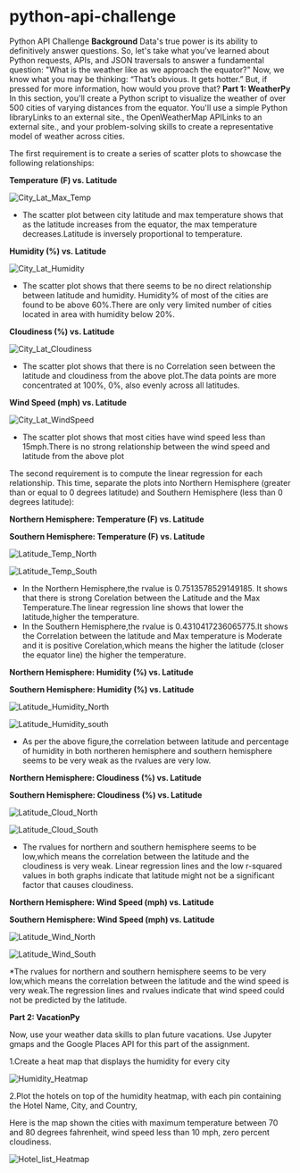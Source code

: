 # python-api-challenge
Python API Challenge
**Background**
Data's true power is its ability to definitively answer questions. So, let's take what you've learned about Python requests, APIs, and JSON traversals to answer a fundamental question: "What is the weather like as we approach the equator?"
Now, we know what you may be thinking: “That’s obvious. It gets hotter.” But, if pressed for more information, how would you prove that?
**Part 1: WeatherPy**
In this section, you'll create a Python script to visualize the weather of over 500 cities of varying distances from the equator. You'll use a simple Python libraryLinks to an external site., the OpenWeatherMap APILinks to an external site., and your problem-solving skills to create a representative model of weather across cities.

The first requirement is to create a series of scatter plots to showcase the following relationships:

**Temperature (F) vs. Latitude**

![City_Lat_Max_Temp](https://user-images.githubusercontent.com/112193116/197406197-b9fb8f67-1ac6-4d7f-9723-f363d0558009.png)

* The scatter plot between city latitude and max temperature shows that as the latitude increases from the equator, the max temperature decreases.Latitude is inversely proportional to temperature.

**Humidity (%) vs. Latitude**

![City_Lat_Humidity](https://user-images.githubusercontent.com/112193116/197406196-5aa24f34-c0cc-49f8-ba2c-38c67a8189a0.png)

* The scatter plot shows that there seems to be no direct relationship between latitude and humidity. Humidity% of most of the cities are found to be above 60%.There are only very limited number of cities located in area with humidity below 20%.

**Cloudiness (%) vs. Latitude**

![City_Lat_Cloudiness](https://user-images.githubusercontent.com/112193116/197406194-aac8beb7-0837-4ef7-8506-18d003a92fc9.png)

* The scatter plot shows that there is no Correlation seen between the latitude and cloudiness from the above plot.The data points are more concentrated at 100%, 0%, also evenly across all latitudes.

**Wind Speed (mph) vs. Latitude**

![City_Lat_WindSpeed](https://user-images.githubusercontent.com/112193116/197406199-75bd2e58-1d1e-467f-8881-8320c6701de5.png)

* The scatter plot shows that most cities have wind speed less than 15mph.There is no strong relationship between the wind speed and latitude from the above plot

The second requirement is to compute the linear regression for each relationship. This time, separate the plots into Northern Hemisphere (greater than or equal to 0 degrees latitude) and Southern Hemisphere (less than 0 degrees latitude):

**Northern Hemisphere: Temperature (F) vs. Latitude**

**Southern Hemisphere: Temperature (F) vs. Latitude**

![Latitude_Temp_North](https://user-images.githubusercontent.com/112193116/197406355-ac725a32-39a5-4362-adce-e1d06630a35d.png)

![Latitude_Temp_South](https://user-images.githubusercontent.com/112193116/197406356-af809a24-527a-4747-8bfc-8274b78ca98d.png)

* In the Northern Hemisphere,the rvalue is 0.7513578529149185. It shows that there is strong Corelation between the Latitude and the Max Temperature.The linear regression line shows that lower the latitude,higher the temperature.
* In the Southern Hemisphere,the rvalue is 0.4310417236065775.It shows the Correlation between the latitude and Max temperature is Moderate and it is positive Corelation,which means the higher the latitude (closer the equator line) the higher the temperature.

**Northern Hemisphere: Humidity (%) vs. Latitude**

**Southern Hemisphere: Humidity (%) vs. Latitude**

![Latitude_Humidity_North](https://user-images.githubusercontent.com/112193116/197406353-283fb26e-7b0c-4923-ac51-856adf474dbe.png)

![Latitude_Humidity_south](https://user-images.githubusercontent.com/112193116/197406354-e8eed730-7ef0-4728-b92c-76f91f2bf0f4.png)

* As per the above figure,the correlation between latitude and percentage of humidity in both northeren hemisphere and southern hemisphere seems to be very weak as the rvalues are very low.

**Northern Hemisphere: Cloudiness (%) vs. Latitude**

**Southern Hemisphere: Cloudiness (%) vs. Latitude**

![Latitude_Cloud_North](https://user-images.githubusercontent.com/112193116/197406351-64cfaa66-868e-464f-a2c2-811a51596a72.png)

![Latitude_Cloud_South](https://user-images.githubusercontent.com/112193116/197406352-d94db7f4-8c5c-4eb8-bb85-4e6f1afe63ab.png)

* The rvalues for northern and southern hemisphere seems to be low,which means the correlation between the latitude and the cloudiness is very weak. Linear regression lines and the low r-squared values in both graphs indicate that latitude might not be a significant factor that causes cloudiness.

**Northern Hemisphere: Wind Speed (mph) vs. Latitude**

**Southern Hemisphere: Wind Speed (mph) vs. Latitude**

![Latitude_Wind_North](https://user-images.githubusercontent.com/112193116/197406357-c5bb7351-0d67-4ce0-a991-00f391278e8f.png)

![Latitude_Wind_South](https://user-images.githubusercontent.com/112193116/197406359-36161a76-6c22-4788-95f2-4b6d11d6a896.png)

*The rvalues for northern and southern hemisphere seems to be very low,which means the correlation between the latitude and the wind speed is very weak.The regression lines and rvalues indicate that wind speed could not be predicted by the latitude.

**Part 2: VacationPy**

Now, use your weather data skills to plan future vacations. Use Jupyter gmaps and the Google Places API for this part of the assignment.

1.Create a heat map that displays the humidity for every city

![Humidity_Heatmap](https://user-images.githubusercontent.com/112193116/197406348-859d3f16-5fc4-4d20-b593-f28d9488d381.png)

2.Plot the hotels on top of the humidity heatmap, with each pin containing the Hotel Name, City, and Country,

Here is the map shown the cities with maximum temperature between 70 and 80 degrees fahrenheit, wind speed less than 10 mph, zero percent cloudiness.

![Hotel_list_Heatmap](https://user-images.githubusercontent.com/112193116/197406343-7c745faf-1f48-4a98-9144-660eb7814d37.png)
